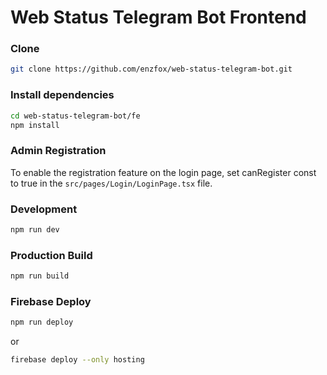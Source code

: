 # Web Status Telegram Bot Frontend

### Clone

```bash
git clone https://github.com/enzfox/web-status-telegram-bot.git
```

### Install dependencies

```bash
cd web-status-telegram-bot/fe
npm install
```

### Admin Registration

To enable the registration feature on the login page, set canRegister const to true in
the `src/pages/Login/LoginPage.tsx` file.

### Development

```bash
npm run dev
```

### Production Build

```bash
npm run build
```

### Firebase Deploy

```bash
npm run deploy
```

or

```bash
firebase deploy --only hosting
```
